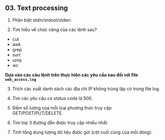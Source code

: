 ## 03. Text processing

1. Phân biệt stdin/stdout/stderr.

2. Tìm hiểu về chức năng của các lệnh sau?
- cut
- awk
- grep
- sort
- uniq
- wc

**Dựa vào các câu lệnh trên thực hiện các yêu cầu sau đối với file `web_access.log`**

3. Trích các xuất danh sách các địa chỉ IP không trùng lặp có trong file log.

4. Tìm các yêu cầu có status code là 500.

5. Đếm số lượng của mỗi loại phương thức truy cập GET/POST/PUT/DELETE.

4. Tìm top 3 đường dẫn được truy cập nhiều nhất.

5. Tính tổng dung lượng dữ liệu được gửi (cột cuối cùng của mỗi dòng).
